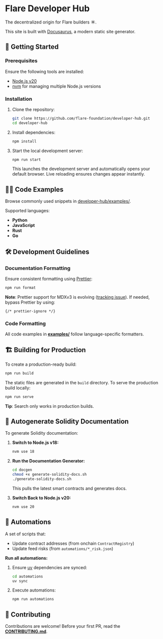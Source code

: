 # Flare Developer Hub

The decentralized origin for Flare builders ☀️.

This site is built with [Docusaurus](https://docusaurus.io/), a modern static site generator.

## 🚀 **Getting Started**

### Prerequisites

Ensure the following tools are installed:

- [Node.js v20](https://nodejs.org/en/)
- [nvm](https://github.com/nvm-sh/nvm) for managing multiple Node.js versions

### Installation

1. Clone the repository:

   ```bash
   git clone https://github.com/flare-foundation/developer-hub.git
   cd developer-hub
   ```

2. Install dependencies:

   ```bash
   npm install
   ```

3. Start the local development server:

   ```bash
   npm run start
   ```

   This launches the development server and automatically opens your default browser. Live reloading ensures changes appear instantly.

## 🧑‍💻 **Code Examples**

Browse commonly used snippets in [developer-hub/examples/](examples/).

Supported languages:

- **Python**
- **JavaScript**
- **Rust**
- **Go**

## 🛠️ **Development Guidelines**

### Documentation Formatting

Ensure consistent formatting using [Prettier](https://prettier.io/):

```bash
npm run format
```

**Note**: Prettier support for MDXv3 is evolving ([tracking issue](https://github.com/prettier/prettier/issues/12209)). If needed, bypass Prettier by using:

```plaintext
{/* prettier-ignore */}
```

### Code Formatting

All code examples in [**examples/**](examples/) follow language-specific formatters.

## 🏗️ **Building for Production**

To create a production-ready build:

```bash
npm run build
```

The static files are generated in the `build` directory. To serve the production build locally:

```bash
npm run serve
```

**Tip**: Search only works in production builds.

## 📄 **Autogenerate Solidity Documentation**

To generate Solidity documentation:

1. **Switch to Node.js v18:**

   ```bash
   nvm use 18
   ```

2. **Run the Documentation Generator:**

   ```bash
   cd docgen
   chmod +x generate-solidity-docs.sh
   ./generate-solidity-docs.sh
   ```

   This pulls the latest smart contracts and generates docs.

3. **Switch Back to Node.js v20:**

   ```bash
   nvm use 20
   ```

## 🔄 **Automations**

A set of scripts that:

- Update contract addresses (from onchain `ContractRegistry`)
- Update feed risks (from `automations/*_risk.json`)

**Run all automations:**

1. Ensure [uv](https://docs.astral.sh/uv/) dependencies are synced:

   ```bash
   cd automations
   uv sync
   ```

2. Execute automations:

   ```bash
   npm run automations
   ```

## 🤝 **Contributing**

Contributions are welcome! Before your first PR, read the [**CONTRIBUTING.md**](CONTRIBUTING.md).
